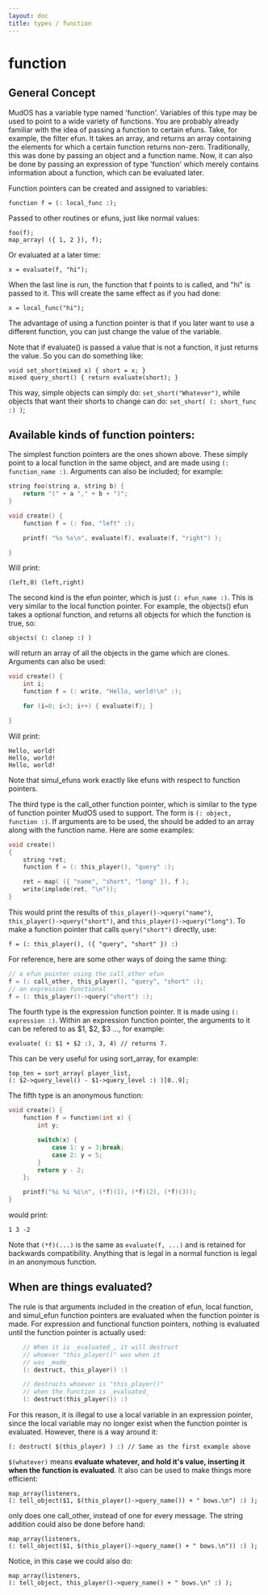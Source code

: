```yaml
---
layout: doc
title: types / function
---
```

# function

## General Concept

MudOS has a variable type named 'function'. Variables of this type may
be used to point to a wide variety of functions. You are probably already
familiar with the idea of passing a function to certain efuns. Take, for
example, the filter efun. It takes an array, and returns an array containing
the elements for which a certain function returns non-zero. Traditionally,
this was done by passing an object and a function name. Now, it can also
be done by passing an expression of type 'function' which merely contains
information about a function, which can be evaluated later.

Function pointers can be created and assigned to variables:

    function f = (: local_func :);

Passed to other routines or efuns, just like normal values:

    foo(f);
    map_array( ({ 1, 2 }), f);

Or evaluated at a later time:

    x = evaluate(f, "hi");

When the last line is run, the function that f points to is called, and "hi"
is passed to it. This will create the same effect as if you had done:

    x = local_func("hi");

The advantage of using a function pointer is that if you later want to
use a different function, you can just change the value of the variable.

Note that if evaluate() is passed a value that is not a function, it just
returns the value. So you can do something like:

    void set_short(mixed x) { short = x; }
    mixed query_short() { return evaluate(short); }

This way, simple objects can simply do: `set_short("Whatever")`, while objects
that want their shorts to change can do: `set_short( (: short_func :) )`;

## Available kinds of function pointers:

The simplest function pointers are the ones shown above. These simply
point to a local function in the same object, and are made using
`(: function_name :)`. Arguments can also be included; for example:

```c
string foo(string a, string b) {
    return "(" + a "," + b + ")";
}

void create() {
    function f = (: foo, "left" :);

    printf( "%s %s\n", evaluate(f), evaluate(f, "right") );

}
```
Will print:

    (left,0) (left,right)

The second kind is the efun pointer, which is just `(: efun_name :)`. This
is very similar to the local function pointer. For example, the objects()
efun takes a optional function, and returns all objects for which the
function is true, so:

    objects( (: clonep :) )

will return an array of all the objects in the game which are clones.
Arguments can also be used:

```c
void create() {
    int i;
    function f = (: write, "Hello, world!\n" :);

    for (i=0; i<3; i++) { evaluate(f); }

}
```

Will print:

    Hello, world!
    Hello, world!
    Hello, world!

Note that simul_efuns work exactly like efuns with respect to function
pointers.

The third type is the call_other function pointer, which is similar to the
type of function pointer MudOS used to support. The form is
`(: object, function :)`. If arguments are to be used, the should be added
to an array along with the function name. Here are some examples:

```c
void create()
{
    string *ret;
    function f = (: this_player(), "query" :);

    ret = map( ({ "name", "short", "long" }), f );
    write(implode(ret, "\n"));
}
```

This would print the results of `this_player()->query("name")`,
`this_player()->query("short")`, and `this_player()->query("long")`.
To make a function pointer that calls `query("short")` directly, use:

    f = (: this_player(), ({ "query", "short" }) :)

For reference, here are some other ways of doing the same thing:

```c
// a efun pointer using the call_other efun
f = (: call_other, this_player(), "query", "short" :);
// an expression functional
f = (: this_player()->query("short") :);
```

The fourth type is the expression function pointer. It is made using
`(: expression :)`. Within an expression function pointer, the arguments
to it can be refered to as $1, $2, \$3 ..., for example:

    evaluate( (: $1 + $2 :), 3, 4) // returns 7.

This can be very useful for using sort_array, for example:

    top_ten = sort_array( player_list,
    (: $2->query_level() - $1->query_level :) )[0..9];

The fifth type is an anonymous function:

```c
void create() {
    function f = function(int x) {
        int y;

        switch(x) {
            case 1: y = 3;break;
            case 2: y = 5;
        }
        return y - 2;
    };

    printf("%i %i %i\n", (*f)(1), (*f)(2), (*f)(3));
}
```

would print:

    1 3 -2

Note that `(*f)(...)` is the same as `evaluate(f, ...)` and is retained for
backwards compatibility. Anything that is legal in a normal function is
legal in an anonymous function.

## When are things evaluated?

The rule is that arguments included in the creation of efun, local function,
and simul_efun function pointers are evaluated when the function pointer is
made. For expression and functional function pointers, nothing is evaluated
until the function pointer is actually used:

```c
    // When it is _evaluated_, it will destruct
    // whoever "this_player()" was when it
    // was _made_
    (: destruct, this_player() :)

    // destructs whoever is "this_player()"
    // when the function is _evaluated_
    (: destruct(this_player()) :)
```

For this reason, it is illegal to use a local variable in an expression
pointer, since the local variable may no longer exist when the function
pointer is evaluated. However, there is a way around it:

    (: destruct( $(this_player) ) :) // Same as the first example above

`$(whatever)` means **evaluate whatever, and hold it's value, inserting it
when the function is evaluated**. It also can be used to make things more
efficient:

    map_array(listeners,
    (: tell_object($1, $(this_player()->query_name()) + " bows.\n") :) );

only does one call_other, instead of one for every message. The string
addition could also be done before hand:

    map_array(listeners,
    (: tell_object($1, $(this_player()->query_name() + " bows.\n")) :) );

Notice, in this case we could also do:

    map_array(listeners,
    (: tell_object, this_player()->query_name() + " bows.\n" :) );
